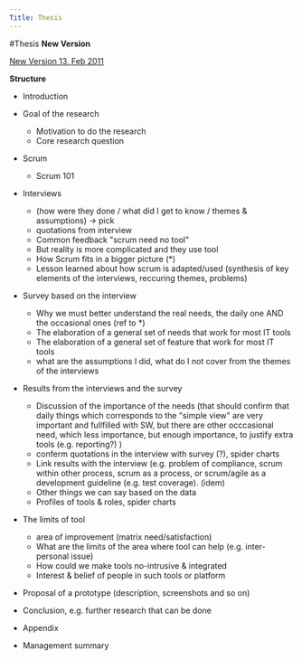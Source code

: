 ```yaml
---
Title: Thesis
---
```

#Thesis
**New Version**

[New Version 13. Feb 2011](/wiki/projects/bachelorsprojects/Agility/Thesis/NewVersion13Feb2011)

**Structure**

- Introduction
- Goal of the research
	-  Motivation to do the research
	-  Core research question

- Scrum
	-  Scrum 101

- Interviews
	-  (how were they done / what did I get to know / themes & assumptions) -> pick 
	-  quotations from interview
	-  Common feedback "scrum need no tool"
	-  But reality is more complicated and they use tool
	-  How Scrum fits in a bigger picture (\*)
	-  Lesson learned about how scrum is adapted/used (synthesis of key elements of the interviews, reccuring themes, problems)

- Survey based on the interview 
	-  Why we must better understand the real needs, the daily one AND the occasional ones (ref to \*)
	-  The elaboration of a general set of needs that work for most IT tools
	-  The elaboration of a general set of feature that work for most IT tools
	-  what are the assumptions I did, what do I not cover from the themes of the interviews

- Results from the interviews and the survey 
	-  Discussion of the importance of the needs (that should confirm that daily things which corresponds to the "simple view" are very important and fullfilled with SW, but there are other occcasional need, which less importance, but enough importance, to justify extra tools (e.g. reporting?) )
	-  conferm quotations in the interview with survey (?), spider charts 
	-  Link results with the interview (e.g. problem of compliance, scrum within other process, scrum as a process, or scrum/agile as a development guideline (e.g. test coverage). (idem)
	-  Other things we can say based on the data
	-  Profiles of tools & roles, spider charts

-  The limits of tool
	-  area of improvement (matrix need/satisfaction)
	-  What are the limits of the area where tool can help (e.g. inter-personal issue)
	-  How could we make tools no-intrusive & integrated
	-  Interest & belief of people in such tools or platform

-  Proposal of a prototype (description, screenshots and so on)
-  Conclusion, e.g. further research that can be done
-  Appendix
- Management summary

